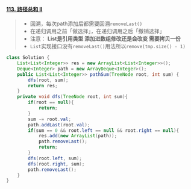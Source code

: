 #### [113. 路径总和 II](https://leetcode-cn.com/problems/path-sum-ii/)

> - 回溯，每次path添加后都需要回溯`removeLast()`
> - 在递归调用之前「做选择」，在递归调用之后「撤销选择」
> - 注意： **List是引用类型 添加进数组修改还是会改变 需要拷贝一份**
> - `List`实现接口没有`removeLast()`用法所以`remove(tmp.size() - 1)`

```java
class Solution {
    List<List<Integer>> res = new ArrayList<List<Integer>>();
    Deque<Integer> path = new ArrayDeque<Integer>();
    public List<List<Integer>> pathSum(TreeNode root, int sum) {
        dfs(root, sum);
        return res;
    }
    private void dfs(TreeNode root, int sum){
        if(root == null){
            return;
        }
        sum -= root.val;
        path.addLast(root.val);
        if(sum == 0 && root.left == null && root.right == null){
            res.add(new ArrayList(path));
            path.removeLast();
            return;
        }
        dfs(root.left, sum);
        dfs(root.right, sum);
        path.removeLast();
    }
}
```

